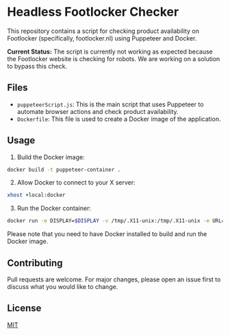 # Headless Footlocker Checker

This repository contains a script for checking product availability on Footlocker (specifically, footlocker.nl) using Puppeteer and Docker.

**Current Status:** The script is currently not working as expected because the Footlocker website is checking for robots. We are working on a solution to bypass this check.

## Files

- `puppeteerScript.js`: This is the main script that uses Puppeteer to automate browser actions and check product availability.
- `Dockerfile`: This file is used to create a Docker image of the application.

## Usage

1. Build the Docker image:

```bash
docker build -t puppeteer-container .
```

2. Allow Docker to connect to your X server:

```bash
xhost +local:docker
```

3. Run the Docker container:

```bash
docker run -e DISPLAY=$DISPLAY -v /tmp/.X11-unix:/tmp/.X11-unix -e URL=https://footlocker.nl -p 8080:8080 puppeteer-container
```

Please note that you need to have Docker installed to build and run the Docker image.

## Contributing

Pull requests are welcome. For major changes, please open an issue first to discuss what you would like to change.

## License

[MIT](https://choosealicense.com/licenses/mit/)